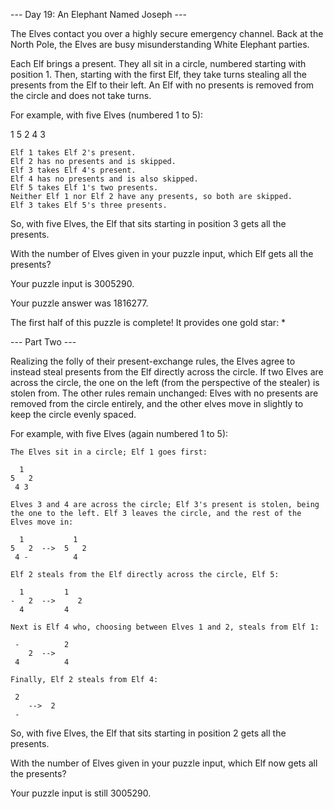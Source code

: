 --- Day 19: An Elephant Named Joseph ---

The Elves contact you over a highly secure emergency channel. Back at the North Pole, the Elves are busy misunderstanding White Elephant parties.

Each Elf brings a present. They all sit in a circle, numbered starting with position 1. Then, starting with the first Elf, they take turns stealing all the presents from the Elf to their left. An Elf with no presents is removed from the circle and does not take turns.

For example, with five Elves (numbered 1 to 5):

  1
5   2
 4 3

    Elf 1 takes Elf 2's present.
    Elf 2 has no presents and is skipped.
    Elf 3 takes Elf 4's present.
    Elf 4 has no presents and is also skipped.
    Elf 5 takes Elf 1's two presents.
    Neither Elf 1 nor Elf 2 have any presents, so both are skipped.
    Elf 3 takes Elf 5's three presents.

So, with five Elves, the Elf that sits starting in position 3 gets all the presents.

With the number of Elves given in your puzzle input, which Elf gets all the presents?

Your puzzle input is 3005290.



Your puzzle answer was 1816277.

The first half of this puzzle is complete! It provides one gold star: *


--- Part Two ---

Realizing the folly of their present-exchange rules, the Elves agree to instead steal presents from the Elf directly across the circle. If two Elves are across the circle, the one on the left (from the perspective of the stealer) is stolen from. The other rules remain unchanged: Elves with no presents are removed from the circle entirely, and the other elves move in slightly to keep the circle evenly spaced.

For example, with five Elves (again numbered 1 to 5):

    The Elves sit in a circle; Elf 1 goes first:

      1
    5   2
     4 3

    Elves 3 and 4 are across the circle; Elf 3's present is stolen, being the one to the left. Elf 3 leaves the circle, and the rest of the Elves move in:

      1           1
    5   2  -->  5   2
     4 -          4

    Elf 2 steals from the Elf directly across the circle, Elf 5:

      1         1 
    -   2  -->     2
      4         4 

    Next is Elf 4 who, choosing between Elves 1 and 2, steals from Elf 1:

     -          2  
        2  -->
     4          4

    Finally, Elf 2 steals from Elf 4:

     2
        -->  2  
     -

So, with five Elves, the Elf that sits starting in position 2 gets all the presents.

With the number of Elves given in your puzzle input, which Elf now gets all the presents?

Your puzzle input is still 3005290.